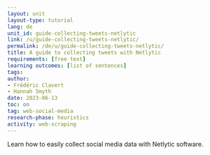 ```yaml
---
layout: unit
layout-type: tutorial
lang: de
unit_id: guide-collecting-tweets-netlytic
link: /u/guide-collecting-tweets-netlytic/
permalink: /de/u/guide-collecting-tweets-netlytic/ 
title: A guide to collecting tweets with Netlytic
requirements: [free text] 
learning outcomes: [list of sentences]
tags: 
author: 
- Frédéric Clavert
- Hannah Smyth 
date: 2023-06-13
toc: on
tag: web-social-media
research-phase: heuristics
activity: web-scraping
---
```


Learn how to easily collect social media data with Netlytic software.

<!-- more -->
